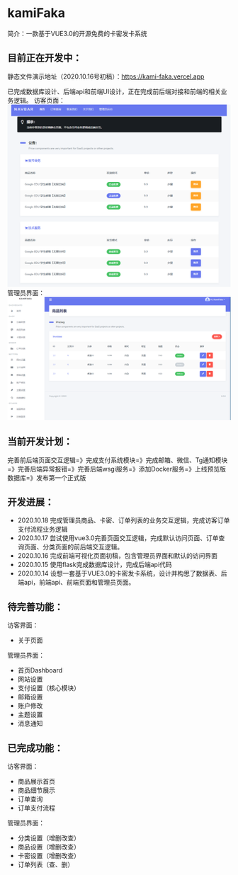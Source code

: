 # kamiFaka
简介：一款基于VUE3.0的开源免费的卡密发卡系统

## 目前正在开发中：
静态文件演示地址（2020.10.16号初稿）：https://kami-faka.vercel.app

已完成数据库设计、后端api和前端UI设计，正在完成前后端对接和前端的相关业务逻辑。
访客页面：
![](home.png)
管理员界面：
![](dashboard.png)


## 当前开发计划：
完善前后端页面交互逻辑=》完成支付系统模块=》完成邮箱、微信、Tg通知模块=》完善后端异常报错=》完善后端wsgi服务=》添加Docker服务=》上线预览版数据库=》发布第一个正式版

## 开发进展：


- 2020.10.18 完成管理员商品、卡密、订单列表的业务交互逻辑，完成访客订单支付流程业务逻辑
- 2020.10.17 尝试使用vue3.0完善页面交互逻辑，完成默认访问页面、订单查询页面、分类页面的前后端交互逻辑。
- 2020.10.16 完成前端可视化页面初稿，包含管理员界面和默认的访问界面
- 2020.10.15 使用flask完成数据库设计，完成后端api代码
- 2020.10.14 设想一套基于VUE3.0的卡密发卡系统，设计并构思了数据表、后端api，前端api、前端页面和管理员页面。

## 待完善功能：
访客界面：
- 关于页面

管理员界面：
- 首页Dashboard
- 网站设置
- 支付设置（核心模块）
- 邮箱设置
- 账户修改
- 主题设置
- 消息通知

## 已完成功能：
访客界面：
- 商品展示首页
- 商品细节展示
- 订单查询
- 订单支付流程


管理员界面：
- 分类设置（增删改查）
- 商品设置（增删改查）
- 卡密设置（增删改查）
- 订单列表（查、删）
  